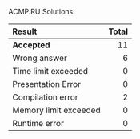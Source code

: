 ACMP.RU Solutions

**Result** | **Total**
:--- | ---:
**Accepted** | 11
Wrong answer | 6
Time limit exceeded | 0
Presentation Error | 0
Compilation error | 2
Memory limit exceeded | 0
Runtime error | 0